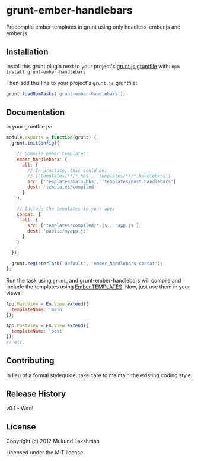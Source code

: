 # grunt-ember-handlebars

Precompile ember templates in grunt using only headless-ember.js and ember.js.

## Installation
Install this grunt plugin next to your project's
[grunt.js gruntfile][getting_started] with: `npm install grunt-ember-handlebars`

Then add this line to your project's `grunt.js` gruntfile:

```javascript
grunt.loadNpmTasks('grunt-ember-handlebars');
```

[grunt]: https://github.com/cowboy/grunt
[getting_started]: https://github.com/cowboy/grunt/blob/master/docs/getting_started.md

## Documentation
In your gruntfile.js:

```javascript
module.exports = function(grunt) {
  grunt.initConfig({

    // Compile ember templates:
    ember_handlebars: {
      all: {
        // In practice, this could be:
        // ['templates/**/*.hbs', 'templates/**/*.handlebars']
        src: ['templates/main.hbs', 'templates/post.handlebars']
        dest: 'templates/compiled'
      }
    },

    // Include the templates in your app:
    concat: {
      all: {
        src: ['templates/compiled/*.js', 'app.js'],
        dest: 'public/myapp.js'
      }
    }

  });

  grunt.registerTask('default', 'ember_handlebars concat');
};
```

Run the task using `grunt`, and grunt-ember-handlebars will compile and include
the templates using
[Ember.TEMPLATES](http://docs.emberjs.com/symbols/Ember.html#method=.TEMPLATES).
Now, just use them in your views:

```javascript
App.MainView = Em.View.extend({
  templateName: 'main'
});

App.PostView = Em.View.extend({
  templateName: 'post'
});
// etc.
```

## Contributing
In lieu of a formal styleguide, take care to maintain the existing coding
style.
## Release History
v0.1 - Woo!

## License
Copyright (c) 2012 Mukund Lakshman

Licensed under the MIT license.

